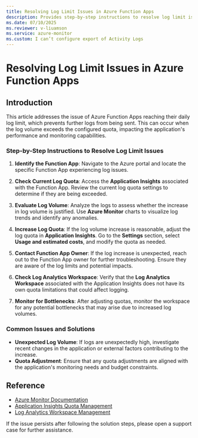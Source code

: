 ```yaml
---
title: Resolving Log Limit Issues in Azure Function Apps
description: Provides step-by-step instructions to resolve log limit issues in Azure Function Apps.
ms.date: 07/10/2025
ms.reviewer: v-liuamson
ms.service: azure-monitor
ms.custom: I can’t configure export of Activity Logs
---
```

# Resolving Log Limit Issues in Azure Function Apps

## Introduction

This article addresses the issue of Azure Function Apps reaching their daily log limit, which prevents further logs from being sent. This can occur when the log volume exceeds the configured quota, impacting the application's performance and monitoring capabilities.

### Step-by-Step Instructions to Resolve Log Limit Issues

1. **Identify the Function App**: Navigate to the Azure portal and locate the specific Function App experiencing log issues.

2. **Check Current Log Quota**: Access the **Application Insights** associated with the Function App. Review the current log quota settings to determine if they are being exceeded.

3. **Evaluate Log Volume**: Analyze the logs to assess whether the increase in log volume is justified. Use **Azure Monitor** charts to visualize log trends and identify any anomalies.

4. **Increase Log Quota**: If the log volume increase is reasonable, adjust the log quota in **Application Insights**. Go to the **Settings** section, select **Usage and estimated costs**, and modify the quota as needed.

5. **Contact Function App Owner**: If the log increase is unexpected, reach out to the Function App owner for further troubleshooting. Ensure they are aware of the log limits and potential impacts.

6. **Check Log Analytics Workspace**: Verify that the **Log Analytics Workspace** associated with the Application Insights does not have its own quota limitations that could affect logging.

7. **Monitor for Bottlenecks**: After adjusting quotas, monitor the workspace for any potential bottlenecks that may arise due to increased log volumes.

### Common Issues and Solutions

- **Unexpected Log Volume**: If logs are unexpectedly high, investigate recent changes in the application or external factors contributing to the increase.
- **Quota Adjustment**: Ensure that any quota adjustments are aligned with the application's monitoring needs and budget constraints.

## Reference

- [Azure Monitor Documentation](https://learn.microsoft.com/azure/azure-monitor/)
- [Application Insights Quota Management](https://learn.microsoft.com/azure/azure-monitor/app/pricing)
- [Log Analytics Workspace Management](https://learn.microsoft.com/azure/azure-monitor/logs/manage-cost-storage)

If the issue persists after following the solution steps, please open a support case for further assistance.
